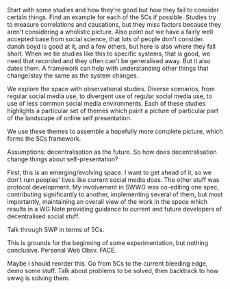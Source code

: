 Start with some studies and how they're good but how they fail to consider certain things. Find an example for each of the 5Cs if possible. Studies try to measure correlations and causations, but they miss factors because they aren't considering a wholistic picture. Also point out we have a fairly well accepted base from social science, that lots of people don't consider. danah boyd is good at it, and a few others, but here is also where they fall short. When we tie studies like this to specific systems, that is good, we need that recorded and they often can't be generalised away. But it also dates them. A framework can help with understanding other things that change/stay the same as the system changes.


We explore the space with observational studies. Diverse scenarios, from regular social media use, to divergent use of regular social media use, to use of less common social media environments. Each of these studies highlights a particular set of themes which paint a picture of particular part of the landscape of online self presentation.

We use these themes to assemble a hopefully more complete picture, which forms the 5Cs framework.

Assumptions: decentralisation as the future. So how does decentralisation change things about self-presentation?

First, this is an emerging/evolving space. I want to get ahead of it, so we don't ruin peoples' lives like current social media does. The other stuff was protocol development. My involvement in SWWG was co-editing one spec, contributing significantly to another, implementing several of them, but most importantly, maintaining an overall view of the work in the space which results in a WG Note providing guidance to current and future developers of decentralised social stuff.

Talk through SWP in terms of 5Cs.

This is grounds for the beginning of some experimentation, but nothing conclusive. Personal Web Obsv. FACE.

Maybe I should reorder this. Go from 5Cs to the current bleeding edge, demo some stuff. Talk about problems to be solved, then backtrack to how swwg is solving them.